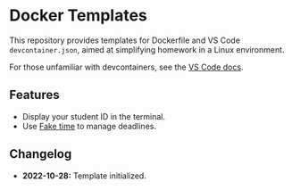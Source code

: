# Docker Templates

This repository provides templates for Dockerfile and VS Code `devcontainer.json`, aimed at simplifying homework in a Linux environment.

For those unfamiliar with devcontainers, see the [VS Code docs](https://code.visualstudio.com/docs/devcontainers/containers).

## Features

-   Display your student ID in the terminal.
-   Use [Fake time](https://github.com/wolfcw/libfaketime) to manage deadlines.

## Changelog

-   **2022-10-28:** Template initialized.
